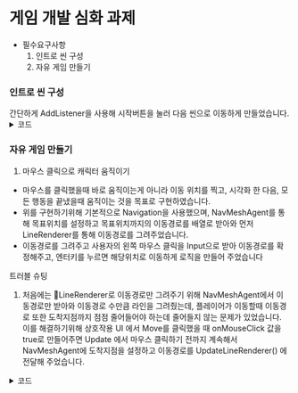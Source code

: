 <h1>게임 개발 심화 과제</h1> 

- 필수요구사항
    1. 인트로 씬 구성
    2. 자유 게임 만들기
     

<h3>인트로 씬 구성</h3>
간단하게 AddListener을 사용해 시작버튼을 눌러 다음 씬으로 이동하게 만들었습니다.
<details>
  <summary>코드</summary>
  <pre>
    <code>
      startBtn.onClick.AddListener(() => SceneManager.LoadScene("Main"));
    </code>
  </pre>
</details>


<h3>자유 게임 만들기</h3>

1. 마우스 클릭으로 캐릭터 움직이기  
- 마우스를 클릭했을때 바로 움직이는게 아니라 이동 위치를 찍고, 시각화 한 다음, 모든 행동을 끝냈을때 움직이는 것을 목표로 구현하였습니다.
- 위를 구현하기위해 기본적으로 Navigation을 사용했으며, NavMeshAgent를 통해 목표위치를 설정하고 목표위치까지의 이동경로를 배열로 받아와 먼저 LineRenderer를 통해 이동경로를 그려주었습니다.
- 이동경로를 그려주고 사용자의 왼쪽 마우스 클릭을 Input으로 받아 이동경로를 확정해주고, 엔터키를 누르면 해당위치로 이동하게 로직을 만들어 주었습니다

트러블 슈팅
1. 처음에는 LineRenderer로 이동경로만 그려주기 위해 NavMeshAgent에서 이동경로만 받아와 이동경로 수만큼 라인을 그려줬는데, 플레이어가 이동할때 이동경로 또한 도착지점까지 점점 줄어들어야 하는데 줄어들지 않는 문제가 있었습니다.
이를 해결하기위해 상호작용 UI 에서 Move를 클릭했을 때 onMouseClick 값을 true로 만들어주면 Update 에서 마우스 클릭하기 전까지 계속해서 NavMeshAgent에 도착지점을 설정하고 이동경로를 UpdateLineRenderer() 에 전달해 주었습니다.

<details>
  <summary>코드</summary>
  <pre>
    <code>

    private void Update()
    {
        if (onMouseClick)
        {
            DrawNavMeshAgentPath();
        }
    }
    
    void DrawNavMeshAgentPath()
    {
        RaycastHit hit;
        if (Physics.Raycast(UnityEngine.Camera.main.ScreenPointToRay(Input.mousePosition), out hit, 100, clickableLayerMask))
        {
            if ((clickableLayerMask.value & (1 << hit.collider.gameObject.layer)) > 0)
            {
                navMeshAgent.destination = hit.point;
                UpdateLineRenderer(navMeshAgent.path.corners);
                GameObject obj = pooling.GetPoolItem("Point");
                obj.SetActive(true);
                obj.transform.position = new Vector3(hit.point.x, 0.2f, hit.point.z);
            }
        }
    }

    void UpdateLineRenderer(Vector3[] paths)
    {
        lineRenderer.enabled = true;
        lineRenderer.positionCount = paths.Length;
        for (int i = 0; i < paths.Length; i++)
        {
            lineRenderer.SetPosition(i, paths[i]);
        }
    }
    
    </code>
  </pre>
</details>
